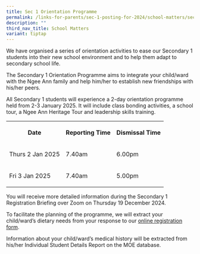 ```yaml
---
title: Sec 1 Orientation Programme
permalink: /links-for-parents/sec-1-posting-for-2024/school-matters/sec-1-orientation-programme/
description: ""
third_nav_title: School Matters
variant: tiptap
---
```

<p>We have organised a series of orientation activities to ease our Secondary
1 students into their new school environment and to help them adapt to
secondary school life.</p>
<p>The Secondary 1 Orientation Programme aims to integrate your child/ward
with the Ngee Ann family and help him/her to establish new friendships
with his/her peers.</p>
<p>All Secondary 1 students will experience a 2-day orientation programme
held from 2-3 January 2025. It will include class bonding activities, a
school tour, a Ngee Ann Heritage Tour and leadership skills training.</p>
<table style="minWidth: 75px">
<colgroup>
<col>
<col>
<col>
</colgroup>
<tbody>
<tr>
<th rowspan="1" colspan="1">
<p>Date</p>
</th>
<th rowspan="1" colspan="1">
<p>Reporting Time</p>
</th>
<th rowspan="1" colspan="1">
<p>Dismissal Time</p>
</th>
</tr>
<tr>
<td rowspan="1" colspan="1">
<p>Thurs 2 Jan 2025</p>
</td>
<td rowspan="1" colspan="1">
<p>7.40am</p>
</td>
<td rowspan="1" colspan="1">
<p>6.00pm</p>
</td>
</tr>
<tr>
<td rowspan="1" colspan="1">
<p>Fri 3 Jan 2025</p>
</td>
<td rowspan="1" colspan="1">
<p>7.40am</p>
</td>
<td rowspan="1" colspan="1">
<p>5.00pm</p>
</td>
</tr>
</tbody>
</table>
<p>You will receive more detailed information during the Secondary 1 Registration
Briefing over Zoom on Thursday 19 December 2024.</p>
<p>To facilitate the planning of the programme, we will extract your child/ward’s
dietary needs from your response to our <a href="https://go.gov.sg/sec1registration2025nas" rel="noopener nofollow" target="_blank">online registration form</a>.</p>
<p>Information about your child/ward’s medical history will be extracted
from his/her Individual Student Details Report on the MOE database.</p>